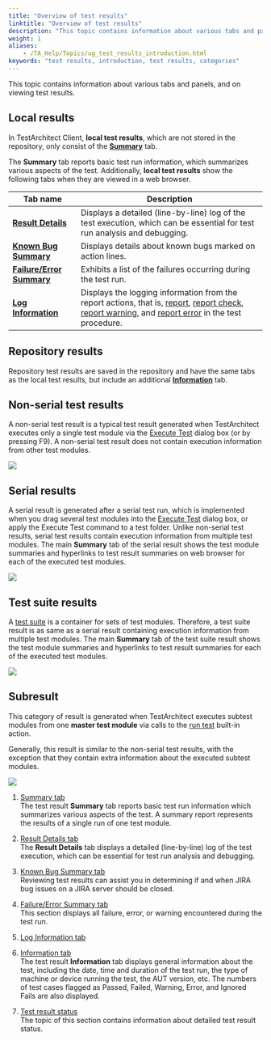 ```yaml
--- 
title: "Overview of test results"
linktitle: "Overview of test results"
description: "This topic contains information about various tabs and panels, and on viewing test results."
weight: 1
aliases: 
    - /TA_Help/Topics/ug_test_results_introduction.html
keywords: "test results, introduction, test results, categories"
---
```


This topic contains information about various tabs and panels, and on viewing test results.

## Local results

In TestArchitect Client, **local test results**, which are not stored in the repository, only consist of the [**Summary**](/TA_Help/Topics/Test_result_summaries.html) tab.

The **Summary** tab reports basic test run information, which summarizes various aspects of the test. Additionally, **local test results** show the following tabs when they are viewed in a web browser.

|Tab name|Description|
|--------|-----------|
|[**Result Details**](/TA_Help/Topics/Test_result_details.html)|Displays a detailed \(line-by-line\) log of the test execution, which can be essential for test run analysis and debugging.|
|[**Known Bug Summary**](/TA_Help/Topics/ug_results_known_bug_summary.html)|Displays details about known bugs marked on action lines.|
|[**Failure/Error Summary**](/TA_Help/Topics/ug_results_failure_error_summary.html)|Exhibits a list of the failures occurring during the test run.|
|[**Log Information**](/TA_Help/Topics/ug_results_log_information.html)|Displays the logging information from the report actions, that is, [report](/TA_Automation/Topics/bia_report.html), [report check](/TA_Automation/Topics/bia_report_check.html), [report warning](/TA_Automation/Topics/bia_report_warning.html), and [report error](/TA_Automation/Topics/bia_report_error.html) in the test procedure.|

## Repository results

Repository test results are saved in the repository and have the same tabs as the local test results, but include an additional [**Information**](/TA_Help/Topics/Test_result_information.html) tab.

## Non-serial test results

A non-serial test result is a typical test result generated when TestArchitect executes only a single test module via the [Execute Test](/TA_Help/Topics/Test_exec_test_execution.html) dialog box \(or by pressing F9\). A non-serial test result does not contain execution information from other test modules.

![](/images/TA_Help/Images/ug_test_result_non_serial.png)

## Serial results

A serial result is generated after a serial test run, which is implemented when you drag several test modules into the [Execute Test](/TA_Help/Topics/Test_exec_test_execution.html) dialog box, or apply the Execute Test command to a test folder. Unlike non-serial test results, serial test results contain execution information from multiple test modules. The main **Summary** tab of the serial result shows the test module summaries and hyperlinks to test result summaries on web browser for each of the executed test modules.

![](/images/TA_Help/Images/ug_test_result_serial_run.png)

## Test suite results

A [test suite](/TA_Help/Topics/Test_suite.html) is a container for sets of test modules. Therefore, a test suite result is as same as a serial result containing execution information from multiple test modules. The main **Summary** tab of the test suite result shows the test module summaries and hyperlinks to test result summaries for each of the executed test modules.

![](/images/TA_Help/Images/ug_test_result_TS.png)

## Subresult

This category of result is generated when TestArchitect executes subtest modules from one **master test module** via calls to the [run test](/TA_Automation/Topics/bia_run_test.html) built-in action.

Generally, this result is similar to the non-serial test results, with the exception that they contain extra information about the executed subtest modules.

![](/images/TA_Help/Images/ug_test_result_subtest_module.png)

1.  [Summary tab](/TA_Help/Topics/Test_result_summaries.html)  
The test result **Summary** tab reports basic test run information which summarizes various aspects of the test. A summary report represents the results of a single run of one test module.
2.  [Result Details tab](/TA_Help/Topics/Test_result_details.html)  
The **Result Details** tab displays a detailed \(line-by-line\) log of the test execution, which can be essential for test run analysis and debugging.
3.  [Known Bug Summary tab](/TA_Help/Topics/ug_results_known_bug_summary.html)  
Reviewing test results can assist you in determining if and when JIRA bug issues on a JIRA server should be closed.
4.  [Failure/Error Summary tab](/TA_Help/Topics/ug_results_failure_error_summary.html)  
This section displays all failure, error, or warning encountered during the test run.
5.  [Log Information tab](/TA_Help/Topics/ug_results_log_information.html)  

6.  [Information tab](/TA_Help/Topics/Test_result_information.html)  
The test result **Information** tab displays general information about the test, including the date, time and duration of the test run, the type of machine or device running the test, the AUT version, etc. The numbers of test cases flagged as Passed, Failed, Warning, Error, and Ignored Fails are also displayed.
7.  [Test result status](/TA_Help/Topics/ug_test_results_status.html)  
The topic of this section contains information about detailed test result status.



